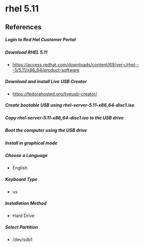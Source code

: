 # rhel 5.11

## References


##### Login to Red Hat Customer Portal

##### Download RHEL 5.11
* https://access.redhat.com/downloads/content/69/ver=/rhel---5/5.11/x86_64/product-software

##### Download and install Live USB Creator
* https://fedorahosted.org/liveusb-creator/

##### Create bootable USB using rhel-server-5.11-x86_64-disc1.iso

##### Copy rhel-server-5.11-x86_64-disc1.iso to the USB drive

##### Boot the computer using the USB drive

##### Install in graphical mode

##### Choose a Language
* English

##### Keyboard Type
* us

##### Installation Method
* Hard Drive

##### Select Partition
* /dev/sdb1

